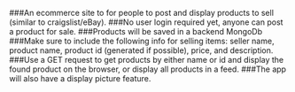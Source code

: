 
###An ecommerce site to for people to post and display products to sell (similar to craigslist/eBay).
###No user login required yet, anyone can post a product for sale.
###Products will be saved in a backend MongoDb
###Make sure to include the following info for selling items: seller name, product name, product id (generated if possible), price, and description.
###Use a GET request to get products by either name or id and display the found product on the browser, or display all products in a feed.
###The app will also have a display picture feature.

